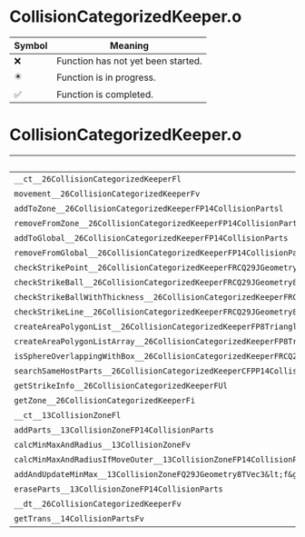 # CollisionCategorizedKeeper.o
| Symbol | Meaning 
| ------------- | ------------- 
| :x: | Function has not yet been started. 
| :eight_pointed_black_star: | Function is in progress. 
| :white_check_mark: | Function is completed. 


# CollisionCategorizedKeeper.o
| Symbol | Decompiled? |
| ------------- | ------------- |
| `__ct__26CollisionCategorizedKeeperFl` | :x: |
| `movement__26CollisionCategorizedKeeperFv` | :x: |
| `addToZone__26CollisionCategorizedKeeperFP14CollisionPartsl` | :white_check_mark: |
| `removeFromZone__26CollisionCategorizedKeeperFP14CollisionPartsl` | :white_check_mark: |
| `addToGlobal__26CollisionCategorizedKeeperFP14CollisionParts` | :white_check_mark: |
| `removeFromGlobal__26CollisionCategorizedKeeperFP14CollisionParts` | :white_check_mark: |
| `checkStrikePoint__26CollisionCategorizedKeeperFRCQ29JGeometry8TVec3&lt;f&gt;P7HitInfo` | :x: |
| `checkStrikeBall__26CollisionCategorizedKeeperFRCQ29JGeometry8TVec3&lt;f&gt;fbPC24CollisionPartsFilterBasePC18TriangleFilterBase` | :x: |
| `checkStrikeBallWithThickness__26CollisionCategorizedKeeperFRCQ29JGeometry8TVec3&lt;f&gt;ffPC24CollisionPartsFilterBasePC18TriangleFilterBase` | :x: |
| `checkStrikeLine__26CollisionCategorizedKeeperFRCQ29JGeometry8TVec3&lt;f&gt;RCQ29JGeometry8TVec3&lt;f&gt;lPC24CollisionPartsFilterBasePC18TriangleFilterBase` | :x: |
| `createAreaPolygonList__26CollisionCategorizedKeeperFP8TriangleUlRCQ29JGeometry8TVec3&lt;f&gt;RCQ29JGeometry8TVec3&lt;f&gt;` | :x: |
| `createAreaPolygonListArray__26CollisionCategorizedKeeperFP8TriangleUlPQ29JGeometry8TVec3&lt;f&gt;Ul` | :x: |
| `isSphereOverlappingWithBox__26CollisionCategorizedKeeperFRCQ29JGeometry8TVec3&lt;f&gt;RCQ29JGeometry8TVec3&lt;f&gt;RCQ29JGeometry8TVec3&lt;f&gt;f` | :x: |
| `searchSameHostParts__26CollisionCategorizedKeeperCFPP14CollisionPartsP14CollisionParts` | :x: |
| `getStrikeInfo__26CollisionCategorizedKeeperFUl` | :x: |
| `getZone__26CollisionCategorizedKeeperFi` | :x: |
| `__ct__13CollisionZoneFl` | :white_check_mark: |
| `addParts__13CollisionZoneFP14CollisionParts` | :white_check_mark: |
| `calcMinMaxAndRadius__13CollisionZoneFv` | :x: |
| `calcMinMaxAndRadiusIfMoveOuter__13CollisionZoneFP14CollisionParts` | :x: |
| `addAndUpdateMinMax__13CollisionZoneFQ29JGeometry8TVec3&lt;f&gt;Q29JGeometry8TVec3&lt;f&gt;` | :x: |
| `eraseParts__13CollisionZoneFP14CollisionParts` | :x: |
| `__dt__26CollisionCategorizedKeeperFv` | :x: |
| `getTrans__14CollisionPartsFv` | :white_check_mark: |
